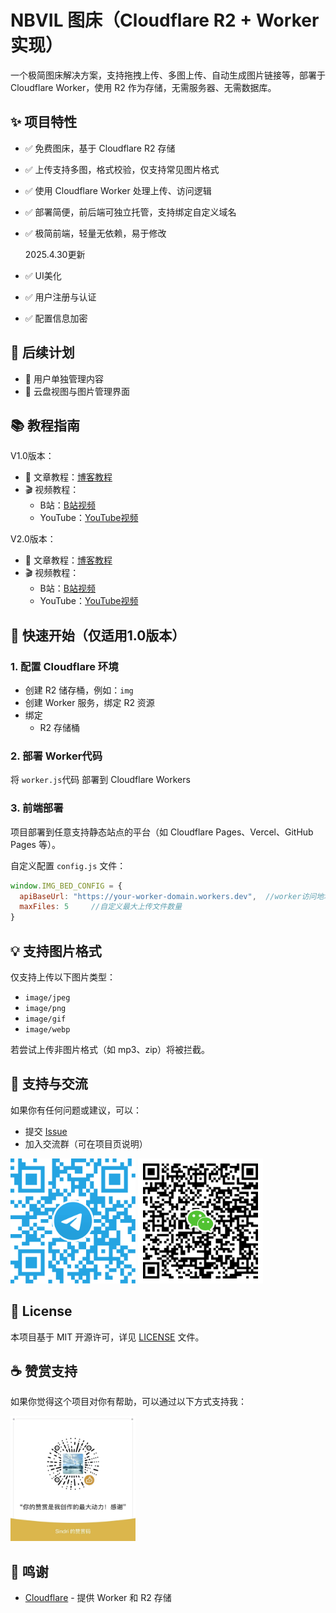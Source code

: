 
# NBVIL 图床（Cloudflare R2 + Worker 实现）

一个极简图床解决方案，支持拖拽上传、多图上传、自动生成图片链接等，部署于 Cloudflare Worker，使用 R2 作为存储，无需服务器、无需数据库。

## ✨ 项目特性

- ✅ 免费图床，基于 Cloudflare R2 存储
- ✅ 上传支持多图，格式校验，仅支持常见图片格式
- ✅ 使用 Cloudflare Worker 处理上传、访问逻辑
- ✅ 部署简便，前后端可独立托管，支持绑定自定义域名
- ✅ 极简前端，轻量无依赖，易于修改

  2025.4.30更新
- ✅ UI美化
- ✅ 用户注册与认证
- ✅ 配置信息加密

## 🔧 后续计划

- 🔐 用户单独管理内容
- 📁 云盘视图与图片管理界面

## 📚 教程指南
V1.0版本：
- 📖 文章教程：[博客教程](https://blog.nbvil.com/server/imagehost/)
- 🎬 视频教程：
  - B站：[B站视频](https://www.bilibili.com/video/BV1U159zHEKf/)
  - YouTube：[YouTube视频](https://youtu.be/VzODYN_eTUk)
    
V2.0版本：
- 📖 文章教程：[博客教程](https://blog.nbvil.com/server/imagehost/)
- 🎬 视频教程：
  - B站：[B站视频](https://www.bilibili.com/video/BV1U159zHEKf/)
  - YouTube：[YouTube视频](https://youtu.be/VzODYN_eTUk)
    
## 🚀 快速开始（仅适用1.0版本）

### 1. 配置 Cloudflare 环境

- 创建 R2 储存桶，例如：`img`
- 创建 Worker 服务，绑定 R2 资源
- 绑定
  - R2 存储桶

### 2. 部署 Worker代码

将 `worker.js`代码 部署到 Cloudflare Workers

### 3. 前端部署

项目部署到任意支持静态站点的平台（如 Cloudflare Pages、Vercel、GitHub Pages 等）。

自定义配置 `config.js` 文件：

```js
window.IMG_BED_CONFIG = {
  apiBaseUrl: "https://your-worker-domain.workers.dev",  //worker访问地址
  maxFiles: 5     //自定义最大上传文件数量                                          
}
```

## 💡 支持图片格式

仅支持上传以下图片类型：

- `image/jpeg`
- `image/png`
- `image/gif`
- `image/webp`

若尝试上传非图片格式（如 mp3、zip）将被拦截。

## 💬 支持与交流

如果你有任何问题或建议，可以：

- 提交 [Issue](https://github.com/sindricn/ImageHost-R2/issues)
- 加入交流群（可在项目页说明）
  
<img src="PIC/telegram.png" alt="telegram" width="200" />          <img src="PIC/wx.jpeg" alt="wx" width="200" />

## 📝 License

本项目基于 MIT 开源许可，详见 [LICENSE](#license) 文件。

## ☕ 赞赏支持
如果你觉得这个项目对你有帮助，可以通过以下方式支持我：

<img src="PIC/wx.jpg" alt="赞赏码" width="200" />

## 🙏 鸣谢

- [Cloudflare](https://cloudflare.com) - 提供 Worker 和 R2 存储


